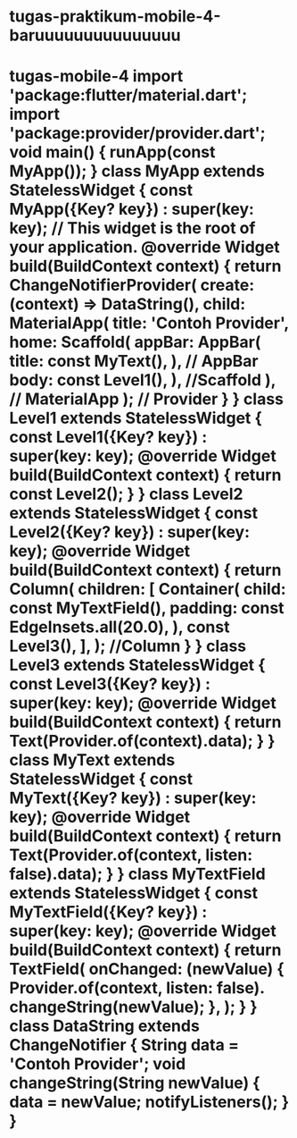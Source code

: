 # tugas-praktikum-mobile-4-baruuuuuuuuuuuuuuu
# tugas-mobile-4 import 'package:flutter/material.dart'; import 'package:provider/provider.dart';  void main() { runApp(const MyApp()); }  class MyApp extends StatelessWidget { const MyApp({Key? key}) : super(key: key); // This widget is the root of your application. @override Widget build(BuildContext context) { return ChangeNotifierProvider( create: (context) => DataString(), child: MaterialApp( title: 'Contoh Provider', home: Scaffold( appBar: AppBar( title: const MyText(), ), // AppBar body: const Level1(), ), //Scaffold ), // MaterialApp ); // Provider } }  class Level1 extends StatelessWidget { const Level1({Key? key}) : super(key: key);  @override Widget build(BuildContext context) { return const Level2(); } }  class Level2 extends StatelessWidget { const Level2({Key? key}) : super(key: key);  @override Widget build(BuildContext context) { return Column( children: [ Container( child: const MyTextField(), padding: const EdgeInsets.all(20.0), ),  const Level3(), ], ); //Column } }  class Level3 extends StatelessWidget { const Level3({Key? key}) : super(key: key);  @override Widget build(BuildContext context) { return Text(Provider.of(context).data); } }  class MyText extends StatelessWidget { const MyText({Key? key}) : super(key: key);  @override Widget build(BuildContext context) { return Text(Provider.of(context, listen: false).data); } }  class MyTextField extends StatelessWidget { const MyTextField({Key? key}) : super(key: key);  @override Widget build(BuildContext context) { return TextField( onChanged: (newValue) { Provider.of(context, listen: false). changeString(newValue); }, ); } }  class DataString extends ChangeNotifier { String data = 'Contoh Provider';  void changeString(String newValue) { data = newValue; notifyListeners(); } }
